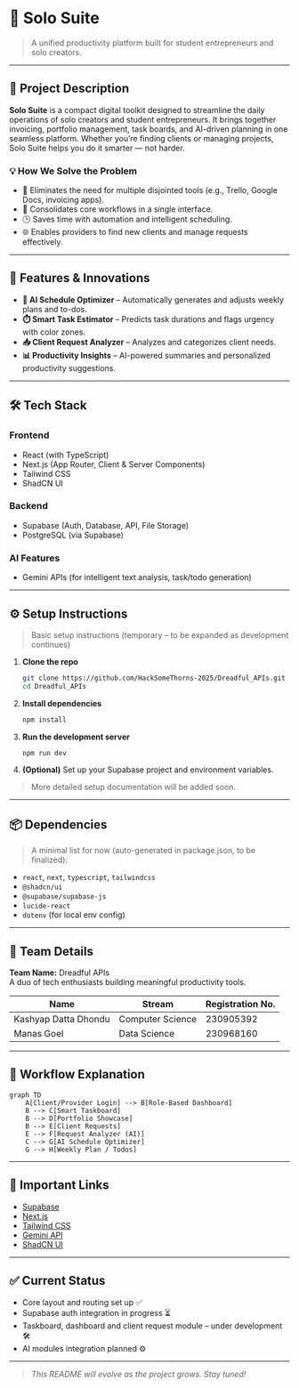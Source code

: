 # 🧰 Solo Suite

> A unified productivity platform built for student entrepreneurs and solo creators.

---

## 🧠 Project Description

**Solo Suite** is a compact digital toolkit designed to streamline the daily operations of solo creators and student entrepreneurs. It brings together invoicing, portfolio management, task boards, and AI-driven planning in one seamless platform. Whether you’re finding clients or managing projects, Solo Suite helps you do it smarter — not harder.

### 💡 How We Solve the Problem

- 🔄 Eliminates the need for multiple disjointed tools (e.g., Trello, Google Docs, invoicing apps).
- 🧭 Consolidates core workflows in a single interface.
- 🕒 Saves time with automation and intelligent scheduling.
- 🌐 Enables providers to find new clients and manage requests effectively.

---

## 🚀 Features & Innovations

- **🧠 AI Schedule Optimizer** – Automatically generates and adjusts weekly plans and to-dos.
- **⏱️ Smart Task Estimator** – Predicts task durations and flags urgency with color zones.
- **📥 Client Request Analyzer** – Analyzes and categorizes client needs.
- **📊 Productivity Insights** – AI-powered summaries and personalized productivity suggestions.

---

## 🛠 Tech Stack

### Frontend
- React (with TypeScript)
- Next.js (App Router, Client & Server Components)
- Tailwind CSS
- ShadCN UI

### Backend
- Supabase (Auth, Database, API, File Storage)
- PostgreSQL (via Supabase)

### AI Features
- Gemini APIs (for intelligent text analysis, task/todo generation)

---

## ⚙️ Setup Instructions

> Basic setup instructions (temporary – to be expanded as development continues)

1. **Clone the repo**  
   ```bash
   git clone https://github.com/HackSomeThorns-2025/Dreadful_APIs.git
   cd Dreadful_APIs
   ```

2. **Install dependencies**  
   ```bash
   npm install
   ```

3. **Run the development server**  
   ```bash
   npm run dev
   ```

4. **(Optional)** Set up your Supabase project and environment variables.

> More detailed setup documentation will be added soon.

---

## 📦 Dependencies

> A minimal list for now (auto-generated in package.json, to be finalized):

- `react`, `next`, `typescript`, `tailwindcss`  
- `@shadcn/ui`  
- `@supabase/supabase-js`  
- `lucide-react`  
- `dotenv` (for local env config)

---

## 👥 Team Details

**Team Name:** Dreadful APIs  
A duo of tech enthusiasts building meaningful productivity tools.

| Name               | Stream             | Registration No. |
|--------------------|---------------------|-------------------|
| Kashyap Datta Dhondu | Computer Science     | 230905392         |
| Manas Goel         | Data Science        | 230968160         |

---

## 🔁 Workflow Explanation

```mermaid
graph TD
    A[Client/Provider Login] --> B[Role-Based Dashboard]
    B --> C[Smart Taskboard]
    B --> D[Portfolio Showcase]
    B --> E[Client Requests]
    E --> F[Request Analyzer (AI)]
    C --> G[AI Schedule Optimizer]
    G --> H[Weekly Plan / Todos]
```

---

## 🔗 Important Links

- [Supabase](https://supabase.com/)
- [Next.js](https://nextjs.org/)
- [Tailwind CSS](https://tailwindcss.com/)
- [Gemini API](https://ai.google.dev/gemini-api)
- [ShadCN UI](https://ui.shadcn.com/)

---

## ✅ Current Status

- Core layout and routing set up ✅  
- Supabase auth integration in progress ⏳  
- Taskboard, dashboard and client request module – under development 🛠  
- AI modules integration planned ⚙️

---

> _This README will evolve as the project grows. Stay tuned!_
